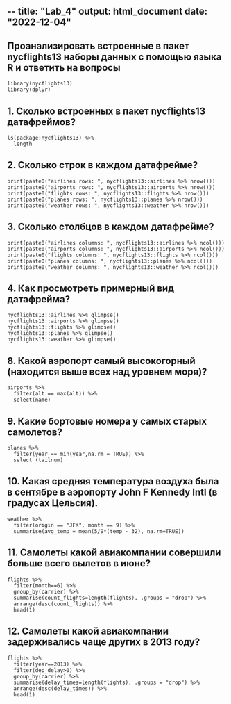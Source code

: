 --
title: "Lab_4"
output: html_document
date: "2022-12-04"
---

## Проанализировать встроенные в пакет nycflights13 наборы данных с помощью языка R и ответить на вопросы
```{r}
library(nycflights13)
library(dplyr)
```


## 1. Сколько встроенных в пакет nycflights13 датафреймов?
```{r}
ls(package:nycflights13) %>%
  length
```


## 2. Сколько строк в каждом датафрейме?
```{r}
print(paste0("airlines rows: ", nycflights13::airlines %>% nrow()))
print(paste0("airports rows: ", nycflights13::airports %>% nrow()))
print(paste0("flights rows: ", nycflights13::flights %>% nrow()))
print(paste0("planes rows: ", nycflights13::planes %>% nrow()))
print(paste0("weather rows: ", nycflights13::weather %>% nrow()))
```


## 3. Сколько столбцов в каждом датафрейме?
```{r}
print(paste0("airlines columns: ", nycflights13::airlines %>% ncol()))
print(paste0("airports columns: ", nycflights13::airports %>% ncol()))
print(paste0("flights columns: ", nycflights13::flights %>% ncol()))
print(paste0("planes columns: ", nycflights13::planes %>% ncol()))
print(paste0("weather columns: ", nycflights13::weather %>% ncol()))
```


## 4. Как просмотреть примерный вид датафрейма?
```{r}
nycflights13::airlines %>% glimpse()
nycflights13::airports %>% glimpse()
nycflights13::flights %>% glimpse()
nycflights13::planes %>% glimpse()
nycflights13::weather %>% glimpse()
```

## 8. Какой аэропорт самый высокогорный (находится выше всех над уровнем моря)?
```{r}
airports %>%
  filter(alt == max(alt)) %>%
  select(name)
```


## 9. Какие бортовые номера у самых старых самолетов?
```{r}
planes %>% 
  filter(year == min(year,na.rm = TRUE)) %>% 
  select (tailnum)
```


## 10. Какая средняя температура воздуха была в сентябре в аэропорту John F Kennedy Intl (в градусах Цельсия).
```{r}
weather %>%
  filter(origin == "JFK", month == 9) %>% 
  summarise(avg_temp = mean(5/9*(temp - 32), na.rm=TRUE))
```


## 11. Самолеты какой авиакомпании совершили больше всего вылетов в июне?
```{r}
flights %>%
  filter(month==6) %>%
  group_by(carrier) %>%
  summarise(count_flights=length(flights), .groups = "drop") %>%
  arrange(desc(count_flights)) %>%
  head(1)
```


## 12. Самолеты какой авиакомпании задерживались чаще других в 2013 году?
```{r}
flights %>%
  filter(year==2013) %>%
  filter(dep_delay>0) %>%
  group_by(carrier) %>%
  summarise(delay_times=length(flights), .groups = "drop") %>%
  arrange(desc(delay_times)) %>%
  head(1)
```
